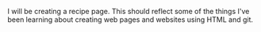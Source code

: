 I will be creating a recipe page. This should reflect some of the things I've been learning about creating web pages and websites using HTML and git.